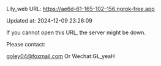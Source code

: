 Lily_web URL: https://ae6d-61-165-102-156.ngrok-free.app

Updated at: 2024-12-09 23:26:09

If you cannot open this URL, the server might be down.

Please contact: 

goley04@foxmail.com Or Wechat:GL_yeaH
